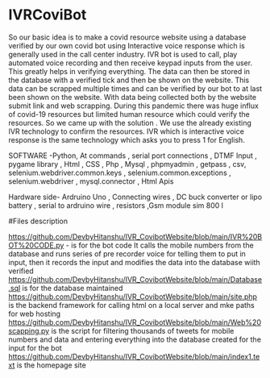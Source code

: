 # IVRCoviBot
So our basic idea is to make a covid resource website using a database verified by our own covid bot using Interactive voice response which is generally used in the call center industry. IVR bot is used to call, play automated voice recording and then receive keypad inputs from the user. This greatly helps in verifying everything. The data can then be stored in the database with a verified tick and then be shown on the website. This data can be scrapped multiple times and can be verified by our bot to at last been shown on the website. With data being collected both by the website submit link and web scrapping. During this pandemic there was huge influx of covid-19 resources but limited human resource which could verify the resources. So we came up with the solution . We use the already existing IVR technology to confirm the resources. IVR which is interactive voice response is the same technology which asks you to press 1 for English.

SOFTWARE -Python, At commands , serial port connections , DTMF Input , pygame library , Html , CSS , Php , Mysql , phpmyadmin , getpass , csv, selenium.webdriver.common.keys , selenium.common.exceptions , selenium.webdriver , mysql.connector , Html Apis

Hardware side- Ardruino Uno , Connecting wires , DC buck converter or lipo battery , serial to ardruino wire , resistors ,Gsm module sim 800 l

#Files description

https://github.com/DevbyHitanshu/IVR_CovibotWebsite/blob/main/IVR%20BOT%20CODE.py - is for the bot code It calls the mobile numbers from the database and runs series of pre recorder voice for telling them to put in input, then it records the input and modifies the data into the database wiith verified
https://github.com/DevbyHitanshu/IVR_CovibotWebsite/blob/main/Database.sql is for the database maintained
https://github.com/DevbyHitanshu/IVR_CovibotWebsite/blob/main/site.php is the backend framework for calling html on a local server and mke paths for web hosting
https://github.com/DevbyHitanshu/IVR_CovibotWebsite/blob/main/Web%20scapping.py is the script for filtering thousands of tweets for mobile numbers and data and entering everything into the database created for the input for the bot
https://github.com/DevbyHitanshu/IVR_CovibotWebsite/blob/main/index1.text is the homepage site
